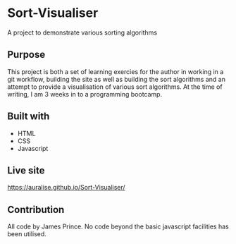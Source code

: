 # Sort-Visualiser
A project to demonstrate various sorting algorithms 


## Purpose
This project is both a set of learning exercies for the author in working in a git workflow, building the site as well as building the sort algorithms and an attempt to provide a visualisation of various sort algorithms. At the time of writing, I am 3 weeks in to a programming bootcamp. 

## Built with
- HTML
- CSS 
- Javascript

## Live site
https://auralise.github.io/Sort-Visualiser/


## Contribution
All code by James Prince. No code beyond the basic javascript facilities has been utilised.

